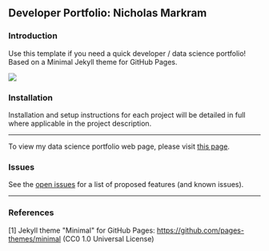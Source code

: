 ## Developer Portfolio: Nicholas Markram

### Introduction

Use this template if you need a quick developer / data science portfolio! Based on a Minimal Jekyll theme for GitHub Pages.

<img src="images/demo.gif?raw=true"/>

### Installation

Installation and setup instructions for each project will be detailed in full where applicable in the project description.
___

To view my data science portfolio web page, please visit [this page](https://markramn.github.io/).


### Issues

See the [open issues](https://github.com/markramn.github.io/issues) for a list of proposed features (and known issues).
___

### References

[1] Jekyll theme "Minimal" for GitHub Pages: https://github.com/pages-themes/minimal (CC0 1.0 Universal License)
